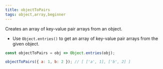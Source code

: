 ```yaml
---
title: objectToPairs
tags: object,array,beginner
---
```


Creates an array of key-value pair arrays from an object.

- Use `Object.entries()` to get an array of key-value pair arrays from the given object.

```js
const objectToPairs = obj => Object.entries(obj);
```

```js
objectToPairs({ a: 1, b: 2 }); // [ ['a', 1], ['b', 2] ]
```
